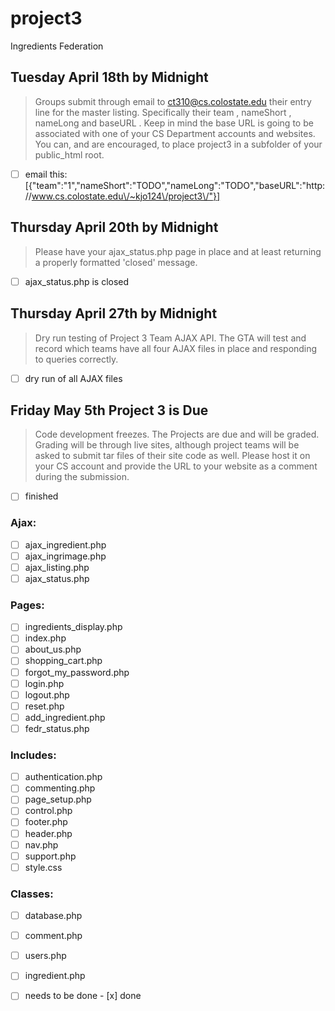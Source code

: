 # project3
Ingredients Federation


Tuesday April 18th by Midnight
---

>Groups submit through email to ct310@cs.colostate.edu their entry line for the
master listing. Specifically their team , nameShort , nameLong and baseURL .
Keep in mind the base URL is going to be associated with one of your CS
Department accounts and websites. You can, and are encouraged, to place
project3 in a subfolder of your public_html root.

- [ ] email this:  [{"team":"1","nameShort":"TODO","nameLong":"TODO","baseURL":"http:\/\/www.cs.colostate.edu\/~kjo124\/project3\/"}]

Thursday April 20th by Midnight
---

>Please have your ajax_status.php page in place and at least returning a
properly formatted 'closed' message.

- [ ] ajax_status.php is closed

Thursday April 27th by Midnight
---

>Dry run testing of Project 3 Team AJAX API. The GTA will test and record which
teams have all four AJAX files in place and responding to queries correctly.

- [ ] dry run of all AJAX files


Friday May 5th Project 3 is Due
---

>Code development freezes. The Projects are due and will be graded. Grading will
be through live sites, although project teams will be asked to submit tar files
of their site code as well. Please host it on your CS account and provide the
URL to your website as a comment during the submission.

- [ ] finished

### Ajax: ###
- [ ] ajax_ingredient.php
- [ ] ajax_ingrimage.php
- [ ] ajax_listing.php
- [ ] ajax_status.php
### Pages: ###
- [ ] ingredients_display.php
- [ ] index.php
- [ ] about_us.php
- [ ] shopping_cart.php
- [ ] forgot_my_password.php
- [ ] login.php
- [ ] logout.php
- [ ] reset.php
- [ ] add_ingredient.php
- [ ] fedr_status.php
### Includes: ###
- [ ] authentication.php
- [ ] commenting.php
- [ ] page_setup.php
- [ ] control.php
- [ ] footer.php
- [ ] header.php
- [ ] nav.php
- [ ] support.php
- [ ] style.css
### Classes: ###
- [ ] database.php
- [ ] comment.php
- [ ] users.php
- [ ] ingredient.php

- [ ] needs to be done - [x] done
